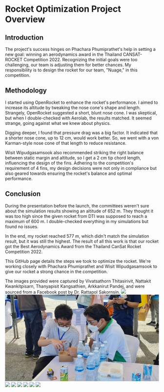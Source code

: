 # Rocket Optimization Project Overview

## Introduction

The project's success hinges on Phachara Phumiprathet's help in setting a new goal: winning an aerodynamics award in the Thailand CANSAT-ROCKET Competition 2022. Recognizing the initial goals were too challenging, our team is adjusting them for better chances. My responsibility is to design the rocket for our team, "Nuage," in this competition.

## Methodology

I started using OpenRocket to enhance the rocket's performance. I aimed to increase its altitude by tweaking the nose cone's shape and length. Strangely, OpenRocket suggested a short, blunt nose cone. I was skeptical, but when I double-checked with Aerolab, the results matched. It seemed strange, going against what we knew about physics.

Digging deeper, I found that pressure drag was a big factor. It indicated that a shorter nose cone, up to 12 cm, would work better. So, we went with a von Karman-style nose cone of that length to reduce resistance.

Wisit Wipudgasamsook also recommended striking the right balance between static margin and altitude, so I get a 2 cm tip chord length, influencing the design of the fins. Adhering to the competition's requirement of 4 fins, my design decisions were not only in compliance but also geared towards ensuring the rocket's balance and optimal performance.


## Conclusion 

During the presentation before the launch, the committees weren't sure about the simulation results showing an altitude of 652 m. They thought it was too high since the given rocket from DTI was supposed to reach a maximum of 600 m. I double-checked everything in my simulations but found no issues.

In the end, my rocket reached 577 m, which didn't match the simulation result, but it was still the highest. The result of all this work is that our rocket got the Best Aerodynamics Award from the Thailand CanSat Rocket Competition 2022.

This GitHub page details the steps we took to optimize the rocket. We're working closely with Phachara Phumiprathet and Wisit Wipudgasamsook to give our rocket a strong chance in the competition.

The images provided were captured by Vivatsathorn Thitasirivit, Nattakit Kwankitpisarn, Thanyapisit Kangsathien, Arkkanirut Pandej, and were sourced from a Facebook post by Dr. Rattapol Sakornsin.
![](images/012824_CanSat-Recovery_TCRC2022.JPG)
![](images/012824_Composite-Sandwich-Explain-by-Dr.Rattapol-Sakornsin_TCRC2022.jpg)
![](images/012824_Conference_TCRC2022.JPG)
![](images/012824_Nuage-Team-Member_TCRC2022.jpg)
![](images/012824_Rocket-Launch-1_TCRC2022.JPG)
![](images/012824_Rocket-Launch-2_TCRC2022.JPG)
![](images/012824_Rocket-Launch-3_TCRC2022.JPG)
![](images/012824_Rocket-Launch-4_TCRC2022.JPG)
